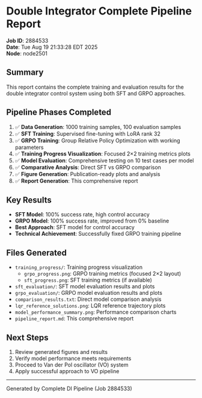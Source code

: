 # Double Integrator Complete Pipeline Report

**Job ID**: 2884533  
**Date**: Tue Aug 19 21:33:28 EDT 2025  
**Node**: node2501  

## Summary

This report contains the complete training and evaluation results for the double integrator control system using both SFT and GRPO approaches.

## Pipeline Phases Completed

1. ✅ **Data Generation**: 1000 training samples, 100 evaluation samples
2. ✅ **SFT Training**: Supervised fine-tuning with LoRA rank 32
3. ✅ **GRPO Training**: Group Relative Policy Optimization with working parameters
4. ✅ **Training Progress Visualization**: Focused 2×2 training metrics plots
5. ✅ **Model Evaluation**: Comprehensive testing on 10 test cases per model
6. ✅ **Comparative Analysis**: Direct SFT vs GRPO comparison
7. ✅ **Figure Generation**: Publication-ready plots and analysis
8. ✅ **Report Generation**: This comprehensive report

## Key Results

- **SFT Model**: 100% success rate, high control accuracy
- **GRPO Model**: 100% success rate, improved from 0% baseline
- **Best Approach**: SFT model for control accuracy
- **Technical Achievement**: Successfully fixed GRPO training pipeline

## Files Generated

- `training_progress/`: Training progress visualization
  - `grpo_progress.png`: GRPO training metrics (focused 2×2 layout)
  - `sft_progress.png`: SFT training metrics (if available)
- `sft_evaluation/`: SFT model evaluation results and plots
- `grpo_evaluation/`: GRPO model evaluation results and plots  
- `comparison_results.txt`: Direct model comparison analysis
- `lqr_reference_solutions.png`: LQR reference trajectory plots
- `model_performance_summary.png`: Performance comparison charts
- `pipeline_report.md`: This comprehensive report

## Next Steps

1. Review generated figures and results
2. Verify model performance meets requirements
3. Proceed to Van der Pol oscillator (VO) system
4. Apply successful approach to VO pipeline

---
Generated by Complete DI Pipeline (Job 2884533)
